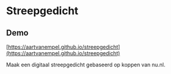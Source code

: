 # Streepgedicht

## Demo
[https://aartvanempel.github.io/streepgedicht](https://aartvanempel.github.io/streepgedicht)

Maak een digitaal streepgedicht gebaseerd op koppen van nu.nl.